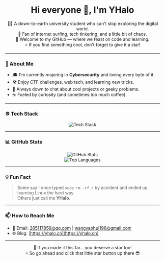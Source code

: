 <h1 align="center">Hi everyone 👋, I'm YHalo</h1>

<p align="center">
  🧑‍💻 A down-to-earth university student who can't stop exploring the digital world.<br>
  🌊 Fan of internet surfing, tech tinkering, and a little bit of chaos.<br>
  🚀 Welcome to my GitHub — where we feast on code and learning.<br>
  ⭐ If you find something cool, don't forget to give it a star!
</p>

---

### 🧠 About Me

- 🎓 I'm currently majoring in **Cybersecurity** and loving every byte of it.  
- 🛠️ Enjoy CTF challenges, web tech, and learning new tricks.  
- 💬 Always down to chat about cool projects or geeky problems.  
- ☕ Fueled by curiosity (and sometimes too much coffee).

---

### ⚙️ Tech Stack

<div align="center">
  <img src="https://skillicons.dev/icons?i=html,css,js,php,python,linux,bash,markdown" alt="Tech Stack" />
</div>

---

### 📊 GitHub Stats

<div align="center">
  <img src="https://github-readme-stats.vercel.app/api?username=YHalo-wyh&show_icons=true&theme=radical" alt="GitHub Stats" />
  <br />
  <img src="https://github-readme-stats.vercel.app/api/top-langs/?username=YHalo-wyh&layout=compact&theme=radical" alt="Top Languages" />
</div>

---

### 💡 Fun Fact

> Some say I once typed `sudo rm -rf /` by accident and ended up learning Linux the hard way.  
> Others just call me **YHalo**.

---

### 📫 How to Reach Me

- 📧 Email: [285117859@qq.com](mailto:285117859@qq.com) | [wangyaohui196@gmail.com](mailto:wangyaohui196@gmail.com)  
- 🌐 Blog: [https://yhalo.cn](https://yhalo.cn)  


---

<p align="center">
  💬 If you made it this far... you deserve a star too!  
  <br>⭐ So go ahead and click that little star button up there 😎
</p>
